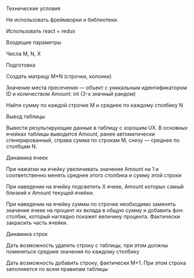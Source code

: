 Технические условия

Не использовать фреймворки и библиотеки.

Использовать react + redux



Входящие параметры

Числа M, N, X



Подготовка

Создать матрицу M*N (строчки, колонки)

Значение места пресечения — объект с уникальным идентификатором ID и количеством Amount: int (3-х значный рандом)

Найти сумму по каждой строчке M и среднее по каждому столбику N



Вывод таблицы

Вывести результирующие данные в таблицу с хорошим UX. В основных ячейках таблицы выводится Amount, ранее автоматически сгенерированный, справа сумма по строкам M, снизу — среднее по столбцам N.



Динамика ячеек

При нажатии на ячейку увеличивать значение Amount на 1 и соответственно менять среднее этого столбика и сумму этой строки



При наведении на ячейку подсветить X ячеек, Amount которых самый близкий к Amount текущей ячейки.



При наведении на ячейку суммы по строчке необходимо заменять значение ячеек на процент их вклада в общую сумму и добавить фон: столбик, который наглядно покажет величину процента. Фактически закрасить часть ячейки. 



Динамика строк

Дать возможность удалить строку с таблицы, при этом должны поменяться средние значения по каждому столбику



Дать возможность добавить строку, фактически M+1. При этом строка заполняется по всем правилам таблицы